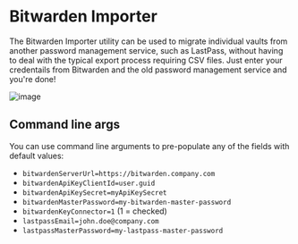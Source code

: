 # Bitwarden Importer

The Bitwarden Importer utility can be used to migrate individual vaults from another password management service, such as LastPass, without having to deal with the typical export process requiring CSV files. Just enter your credentails from Bitwarden and the old password management service and you're done!

![image](https://user-images.githubusercontent.com/1190944/220473849-3bb51806-144e-4996-808c-c2c036980afd.png)

## Command line args

You can use command line arguments to pre-populate any of the fields with default values:

- `bitwardenServerUrl=https://bitwarden.company.com`
- `bitwardenApiKeyClientId=user.guid`
- `bitwardenApiKeySecret=myApiKeySecret`
- `bitwardenMasterPassword=my-bitwarden-master-password`
- `bitwardenKeyConnector=1` (1 = checked)
- `lastpassEmail=john.doe@company.com`
- `lastpassMasterPassword=my-lastpass-master-password`
